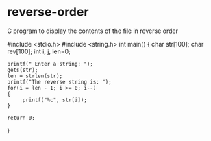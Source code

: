 # reverse-order
C program to display the contents of the file in reverse order

#include <stdio.h>
#include <string.h>
int main()
{
    char str[100];
    char rev[100];
    int i, j, len=0;
    
    printf(" Enter a string: ");
    gets(str);
    len = strlen(str);
    printf("The reverse string is: ");
    for(i = len - 1; i >= 0; i--) 
    {
         printf("%c", str[i]);
    }
    
    return 0;
}
